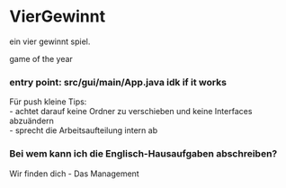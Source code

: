 # VierGewinnt

ein vier gewinnt spiel.

game of the year

### entry point: src/gui/main/App.java idk if it works

Für push kleine Tips:  
    - achtet darauf keine Ordner zu verschieben und keine Interfaces abzuändern  
    - sprecht die Arbeitsaufteilung intern ab  

### Bei wem kann ich die Englisch-Hausaufgaben abschreiben?
Wir finden dich - Das Management
